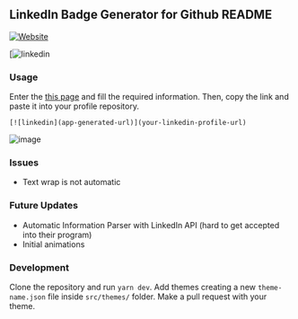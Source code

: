 ## LinkedIn Badge Generator for Github README


[![Website](https://img.shields.io/website?label=Linkedin%20Badge%20Generator&style=for-the-badge&url=https%3A%2F%2Flinkedin-github.herokuapp.com%2F)](https://linkedin-github.herokuapp.com/)

[![linkedin](https://linkedin-github.herokuapp.com/api/render/Mauricio%20Munoz/Software%20Engineer/Meta/CETYS%20Universidad/dark/https%3A%2F%2Fmedia-exp1.licdn.com%2Fdms%2Fimage%2FC4E03AQFUkwwthD9trg%2Fprofile-displayphoto-shrink_800_800%2F0%2F1637085592669%3Fe%3D1651708800%26v%3Dbeta%26t%3DShB3sSZw1U1EufEvNw8tp2I27mf5fUGnElAnma8AtnY)

### Usage
Enter the [this page](https://linkedin-github.herokuapp.com/) and fill the required information. Then, copy the link and paste it into your profile repository.

```
[![linkedin](app-generated-url)](your-linkedin-profile-url)
```
![image](https://user-images.githubusercontent.com/74751751/145731472-d2f4ca91-4915-4221-9c93-4e4cd55bd5ba.png)

### Issues
- Text wrap is not automatic

### Future Updates
- Automatic Information Parser with LinkedIn API (hard to get accepted into their program)
- Initial animations

### Development
Clone the repository and run `yarn dev`. 
Add themes creating a new `theme-name.json` file inside `src/themes/` folder. Make a pull request with your theme.
